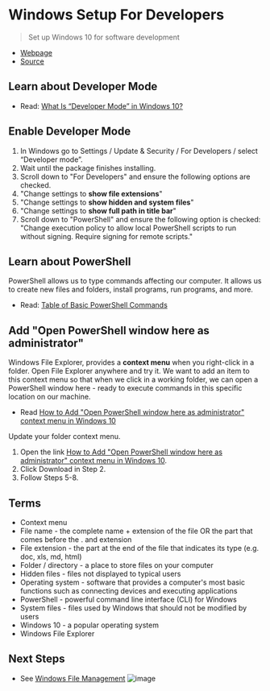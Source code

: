 # Windows Setup For Developers

> Set up Windows 10 for software development

- [Webpage](https://denisecase.github.io/windows-setup/)
- [Source](https://github.com/denisecase/windows-setup)

## Learn about Developer Mode

- Read: [What Is “Developer Mode” in Windows 10?](https://www.howtogeek.com/292914/what-is-developer-mode-in-windows-10/)

## Enable Developer Mode

1. In Windows go to Settings / Update & Security / For Developers / select “Developer mode”.
2. Wait until the package finishes installing. 
3. Scroll down to "For Developers" and ensure the following options are checked.
4. "Change settings to **show file extensions**"
5. "Change settings to **show hidden and system files**"
6. "Change settings to **show full path in title bar**"
7. Scroll down to "PowerShell" and ensure the following option is checked: "Change execution policy to allow local PowerShell scripts to run without signing. Require signing for remote scripts."

## Learn about PowerShell

PowerShell allows us to type commands affecting our computer. It allows us to create new files and folders, install programs, run programs, and more.

- Read: [Table of Basic PowerShell Commands](https://blogs.technet.microsoft.com/heyscriptingguy/2015/06/11/table-of-basic-powershell-commands/)

## Add "Open PowerShell window here as administrator"

Windows File Explorer, provides a **context menu** when you right-click in a folder.
Open File Explorer anywhere and try it.
We want to add an item to this context menu so that when we click in a working folder, we can open a PowerShell window here - ready to execute commands in this specific location on our machine.

- Read [How to Add "Open PowerShell window here as administrator" context menu in Windows 10](https://www.tenforums.com/tutorials/60177-add-open-powershell-window-here-administrator-windows-10-a.html)

Update your folder context menu.

1. Open the link  [How to Add "Open PowerShell window here as administrator" context menu in Windows 10](https://www.tenforums.com/tutorials/60177-add-open-powershell-window-here-administrator-windows-10-a.html).
2. Click Download in Step 2.
3. Follow Steps 5-8.

## Terms

- Context menu
- File name - the complete name + extension of the file OR the part that comes before the . and extension
- File extension - the part at the end of the file that indicates its type (e.g. doc, xls, md, html)
- Folder / directory - a place to store files on your computer
- Hidden files - files not displayed to typical users
- Operating system - software that provides a computer's most basic functions such as connecting devices and executing applications
- PowerShell - powerful command line interface (CLI) for Windows
- System files - files used by Windows that should not be modified by users
- Windows 10 - a popular operating system
- Windows File Explorer

## Next Steps

- See [Windows File Management](https://github.com/denisecase/windows-file-management)
![image](https://www.google.com/search?q=.jpg+images+open+source&rlz=1C1GCEB_enUS831US831&source=lnms&tbm=isch&sa=X&ved=0ahUKEwi47uSf7PLfAhUPQ60KHXB4D1EQ_AUIDigB&biw=1366&bih=626#imgrc=ESM8BBAGyBz0PM:)
